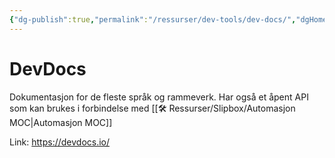 ```yaml
---
{"dg-publish":true,"permalink":"/ressurser/dev-tools/dev-docs/","dgHomeLink":true,"dgPassFrontmatter":false}
---
```



# DevDocs
Dokumentasjon for de fleste språk og rammeverk. Har også et åpent API som kan brukes i forbindelse med [[🛠 Ressurser/Slipbox/Automasjon MOC|Automasjon MOC]]

Link: https://devdocs.io/